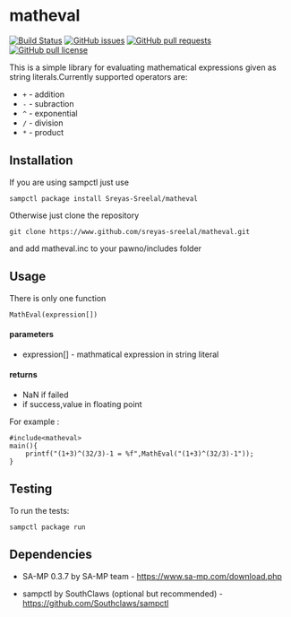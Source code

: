 # matheval

[![Build Status](https://travis-ci.com/Sreyas-Sreelal/matheval.svg?branch=master)](https://travis-ci.com/Sreyas-Sreelal/matheval) [![GitHub issues](https://img.shields.io/github/issues/Sreyas-Sreelal/matheval.svg)]() [![GitHub pull requests](https://img.shields.io/github/issues-pr-raw/sreyas-sreelal/matheval.svg)]() [![GitHub pull license](https://img.shields.io/github/license/sreyas-sreelal/matheval.svg)]()

This is a simple library for evaluating mathematical expressions given as string literals.Currently supported operators are:
* `+` - addition
* `-` - subraction
* `^` - exponential
* `/` - division
* `*` - product

## Installation

If you are using sampctl just use

`sampctl package install Sreyas-Sreelal/matheval`

Otherwise just clone the repository

`git clone https://www.github.com/sreyas-sreelal/matheval.git`

and add matheval.inc to your pawno/includes folder

## Usage

There is only one function

`MathEval(expression[])`

#### parameters

* expression[] - mathmatical expression in string literal

#### returns

* NaN if failed
* if success,value in floating point

For example :

```pawn
#include<matheval>
main(){
    printf("(1+3)^(32/3)-1 = %f",MathEval("(1+3)^(32/3)-1"));
}
```

## Testing

To run the tests:

`sampctl package run`

## Dependencies

* SA-MP 0.3.7 by SA-MP team - https://www.sa-mp.com/download.php

* sampctl by SouthClaws (optional but recommended) - https://github.com/Southclaws/sampctl